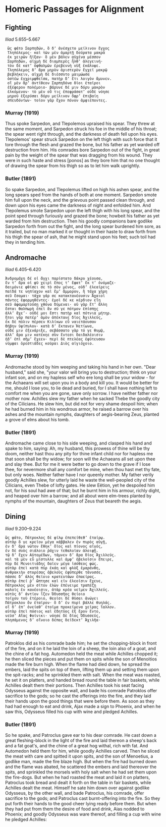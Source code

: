 
# Homeric Passages for Alignment

## Fighting

*Iliad* 5.655–5.667

```
 ὣς φάτο Σαρπηδών, ὃ δʼ ἀνέσχετο μείλινον ἔγχος
 Τληπόλεμος· καὶ τῶν μὲν ἁμαρτῇ δούρατα μακρὰ
 ἐκ χειρῶν ἤϊξαν· ὃ μὲν βάλεν αὐχένα μέσσον
 Σαρπηδών, αἰχμὴ δὲ διαμπερὲς ἦλθʼ ἀλεγεινή·
 τὸν δὲ κατʼ ὀφθαλμῶν ἐρεβεννὴ νὺξ ἐκάλυψε.
 Τληπόλεμος δʼ ἄρα μηρὸν ἀριστερὸν ἔγχεϊ μακρῷ
 βεβλήκειν, αἰχμὴ δὲ διέσσυτο μαιμώωσα
 ὀστέω ἐγχριμφθεῖσα, πατὴρ δʼ ἔτι λοιγὸν ἄμυνεν.
 οἳ μὲν ἄρʼ ἀντίθεον Σαρπηδόνα δῖοι ἑταῖροι
 ἐξέφερον πολέμοιο· βάρυνε δέ μιν δόρυ μακρὸν
 ἑλκόμενον· τὸ μὲν οὔ τις ἐπεφράσατʼ οὐδὲ νόησε
 μηροῦ ἐξερύσαι δόρυ μείλινον ὄφρʼ ἐπιβαίη
 σπευδόντων· τοῖον γὰρ ἔχον πόνον ἀμφιέποντες.
```

### Murray (1919)

Thus spoke Sarpedon, and Tlepolemos upraised his spear. They threw at the same moment, and Sarpedon struck his foe in the middle of his throat; the spear went right through, and the darkness of death fell upon his eyes. Tlepolemos' spear struck Sarpedon on the left thigh with such force that it tore through the flesh and grazed the bone, but his father as yet warded off destruction from him. His comrades bore Sarpedon out of the fight, in great pain by the weight of the spear that was dragging from his wound. They were in such haste and stress [ponos] as they bore him that no one thought of drawing the spear from his thigh so as to let him walk uprightly. 

### Butler (1891)

So spake Sarpedon, and Tlepolemus lifted on high his ashen spear, and the long spears sped from the hands of both at one moment. Sarpedon smote him full upon the neck, and the grievous point passed clean through, and down upon his eyes came the darkness of night and enfolded him. And Tlepolemus smote Sarpedon upon the left thigh with his long spear, and the point sped through furiously and grazed the bone; howbeit his father as yet warded from him destruction. Then his goodly companions bare godlike Sarpedon forth from out the fight, and the long spear burdened him sore, as it trailed, but no man marked it or thought in their haste to draw forth from his thigh the spear of ash, that he might stand upon his feet; such toil had they in tending him.

## Andromache

*Iliad* 6.405–6.420

```
Ἀνδρομάχη δέ οἱ ἄγχι παρίστατο δάκρυ χέουσα,
ἔν τʼ ἄρα οἱ φῦ χειρὶ ἔπος τʼ ἔφατʼ ἔκ τʼ ὀνόμαζε·
δαιμόνιε φθίσει σε τὸ σὸν μένος, οὐδʼ ἐλεαίρεις
παῖδά τε νηπίαχον καὶ ἔμʼ ἄμμορον, ἣ τάχα χήρη
σεῦ ἔσομαι· τάχα γάρ σε κατακτανέουσιν Ἀχαιοὶ
πάντες ἐφορμηθέντες· ἐμοὶ δέ κε κέρδιον εἴη
σεῦ ἀφαμαρτούσῃ χθόνα δύμεναι· οὐ γὰρ ἔτʼ ἄλλη
ἔσται θαλπωρὴ ἐπεὶ ἂν σύ γε πότμον ἐπίσπῃς
ἀλλʼ ἄχεʼ· οὐδέ μοι ἔστι πατὴρ καὶ πότνια μήτηρ.
ἤτοι γὰρ πατέρʼ ἁμὸν ἀπέκτανε δῖος Ἀχιλλεύς,
ἐκ δὲ πόλιν πέρσεν Κιλίκων εὖ ναιετάουσαν
Θήβην ὑψίπυλον· κατὰ δʼ ἔκτανεν Ἠετίωνα,
οὐδέ μιν ἐξενάριξε, σεβάσσατο γὰρ τό γε θυμῷ,
ἀλλʼ ἄρα μιν κατέκηε σὺν ἔντεσι δαιδαλέοισιν
ἠδʼ ἐπὶ σῆμʼ ἔχεεν· περὶ δὲ πτελέας ἐφύτευσαν
νύμφαι ὀρεστιάδες κοῦραι Διὸς αἰγιόχοιο.
```

### Murray (1919)

Andromache stood by him weeping and taking his hand in her own. "Dear husband," said she, "your valor will bring you to destruction; think on your infant son, and on my hapless self who ere long shall be your widow - for the Achaeans will set upon you in a body and kill you. It would be better for me, should I lose you, to lie dead and buried, for I shall have nothing left to comfort me when you are gone, save only sorrow. I have neither father nor mother now. Achilles slew my father when he sacked Thebe the goodly city of the Cilicians. He slew him, but did not for very shame despoil him; when he had burned him in his wondrous armor, he raised a barrow over his ashes and the mountain nymphs, daughters of aegis-bearing Zeus, planted a grove of elms about his tomb. 

### Butler (1891)

Andromache came close to his side weeping, and clasped his hand and spake to him, saying: Ah, my husband, this prowess of thine will be thy doom, neither hast thou any pity for thine infant child nor for hapless me that soon shall be thy widow; for soon will the Achaeans all set upon thee and slay thee. But for me it were better to go down to the grave if I lose thee, for nevermore shall any comfort be mine, when thou hast met thy fate, but only woes. Neither father have I nor queenly mother. My father verily goodly Achilles slew, for utterly laid he waste the well-peopled city of the Cilicians, even Thebe of lofty gates. He slew Eëtion, yet he despoiled him not, for his soul had awe of that; but he burnt him in his armour, richly dight, and heaped over him a barrow; and all about were elm-trees planted by nymphs of the mountain, daughters of Zeus that beareth the aegis.

## Dining

*Iliad* 9.200–9.224

```
ὣς φάτο, Πάτροκλος δὲ φίλῳ ἐπεπείθεθʼ ἑταίρῳ.
αὐτὰρ ὅ γε κρεῖον μέγα κάββαλεν ἐν πυρὸς αὐγῇ,
ἐν δʼ ἄρα νῶτον ἔθηκʼ ὄϊος καὶ πίονος αἰγός,
ἐν δὲ συὸς σιάλοιο ῥάχιν τεθαλυῖαν ἀλοιφῇ.
τῷ δʼ ἔχεν Αὐτομέδων, τάμνεν δʼ ἄρα δῖος Ἀχιλλεύς.
καὶ τὰ μὲν εὖ μίστυλλε καὶ ἀμφʼ ὀβελοῖσιν ἔπειρε,
πῦρ δὲ Μενοιτιάδης δαῖεν μέγα ἰσόθεος φώς.
αὐτὰρ ἐπεὶ κατὰ πῦρ ἐκάη καὶ φλὸξ ἐμαράνθη,
ἀνθρακιὴν στορέσας ὀβελοὺς ἐφύπερθε τάνυσσε,
πάσσε δʼ ἁλὸς θείοιο κρατευτάων ἐπαείρας.
αὐτὰρ ἐπεί ῥʼ ὤπτησε καὶ εἰν ἐλεοῖσιν ἔχευε,
Πάτροκλος μὲν σῖτον ἑλὼν ἐπένειμε τραπέζῃ
καλοῖς ἐν κανέοισιν, ἀτὰρ κρέα νεῖμεν Ἀχιλλεύς.
αὐτὸς δʼ ἀντίον ἷζεν Ὀδυσσῆος θείοιο
τοίχου τοῦ ἑτέροιο, θεοῖσι δὲ θῦσαι ἀνώγει
Πάτροκλον ὃν ἑταῖρον· ὃ δʼ ἐν πυρὶ βάλλε θυηλάς.
οἳ δʼ ἐπʼ ὀνείαθʼ ἑτοῖμα προκείμενα χεῖρας ἴαλλον.
αὐτὰρ ἐπεὶ πόσιος καὶ ἐδητύος ἐξ ἔρον ἕντο,
νεῦσʼ Αἴας Φοίνικι· νόησε δὲ δῖος Ὀδυσσεύς,
πλησάμενος δʼ οἴνοιο δέπας δείδεκτʼ Ἀχιλῆα·
```

### Murray (1919)

Patroklos did as his comrade bade him; he set the chopping-block in front of the fire, and on it he laid the loin of a sheep, the loin also of a goat, and the chine of a fat hog. Automedon held the meat while Achilles chopped it; he then sliced the pieces and put them on spits while the son of Menoitios made the fire burn high. When the flame had died down, he spread the embers, laid the spits on top of them, lifting them up and setting them upon the spit-racks; and he sprinkled them with salt. When the meat was roasted, he set it on platters, and handed bread round the table in fair baskets, while Achilles dealt them their portions. Then Achilles took his seat facing Odysseus against the opposite wall, and bade his comrade Patroklos offer sacrifice to the gods; so he cast the offerings into the fire, and they laid their hands upon the good things that were before them. As soon as they had had enough to eat and drink, Ajax made a sign to Phoenix, and when he saw this, Odysseus filled his cup with wine and pledged Achilles.

### Butler (1891)

So he spake, and Patroclus gave ear to his dear comrade. He cast down a great fleshing-block in the light of the fire and laid thereon a sheep's back and a fat goat's, and the chine of a great hog withal, rich with fat. And Automedon held them for him, while goodly Achilles carved. Then he sliced the meat with care and spitted it upon spits, and the son of Menoetius, a godlike man, made the fire blaze high. But when the fire had burned down and the flame was abated, he scattered the embers and laid thereover the spits, and sprinkled the morsels with holy salt when he had set them upon the fire-dogs. But when he had roasted the meat and laid it on platters, Patroclus took bread and dealt it forth on the table in fair baskets, while Achilles dealt the meat. Himself he sate him down over against godlike Odysseus, by the other wall, and bade Patroclus, his comrade, offer sacrifice to the gods; and Patroclus cast burnt-offering into the fire. So they put forth their hands to the good cheer lying ready before them. But when they had put from them the desire of food and drink, Aias nodded to Phoenix; and goodly Odysseus was ware thereof, and filling a cup with wine he pledged Achilles:
